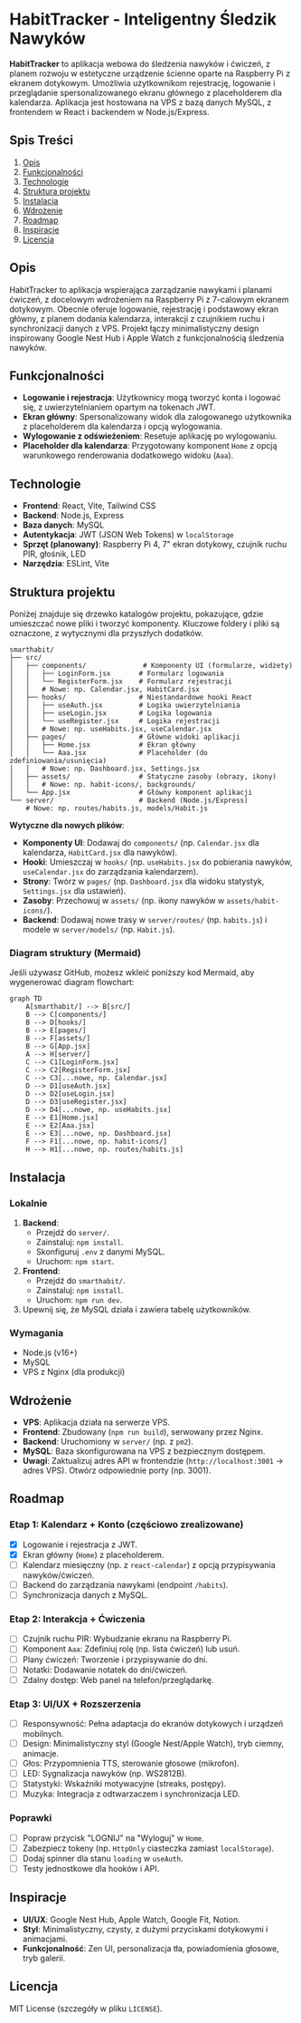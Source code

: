 # HabitTracker - Inteligentny Śledzik Nawyków


**HabitTracker** to aplikacja webowa do śledzenia nawyków i ćwiczeń, z planem rozwoju w estetyczne urządzenie ścienne oparte na Raspberry Pi z ekranem dotykowym. Umożliwia użytkownikom rejestrację, logowanie i przeglądanie spersonalizowanego ekranu głównego z placeholderem dla kalendarza. Aplikacja jest hostowana na VPS z bazą danych MySQL, z frontendem w React i backendem w Node.js/Express.

## Spis Treści

1. [Opis](#opis)
2. [Funkcjonalności](#funkcjonalności)
3. [Technologie](#technologie)
4. [Struktura projektu](#struktura-projektu)
5. [Instalacja](#instalacja)
6. [Wdrożenie](#wdrożenie)
7. [Roadmap](#roadmap)
8. [Inspiracje](#inspiracje)
9. [Licencja](#licencja)

## Opis

HabitTracker to aplikacja wspierająca zarządzanie nawykami i planami ćwiczeń, z docelowym wdrożeniem na Raspberry Pi z 7-calowym ekranem dotykowym. Obecnie oferuje logowanie, rejestrację i podstawowy ekran główny, z planem dodania kalendarza, interakcji z czujnikiem ruchu i synchronizacji danych z VPS. Projekt łączy minimalistyczny design inspirowany Google Nest Hub i Apple Watch z funkcjonalnością śledzenia nawyków.

## Funkcjonalności

- **Logowanie i rejestracja**: Użytkownicy mogą tworzyć konta i logować się, z uwierzytelnianiem opartym na tokenach JWT.
- **Ekran główny**: Spersonalizowany widok dla zalogowanego użytkownika z placeholderem dla kalendarza i opcją wylogowania.
- **Wylogowanie z odświeżeniem**: Resetuje aplikację po wylogowaniu.
- **Placeholder dla kalendarza**: Przygotowany komponent `Home` z opcją warunkowego renderowania dodatkowego widoku (`Aaa`).

## Technologie

- **Frontend**: React, Vite, Tailwind CSS
- **Backend**: Node.js, Express
- **Baza danych**: MySQL
- **Autentykacja**: JWT (JSON Web Tokens) w `localStorage`
- **Sprzęt (planowany)**: Raspberry Pi 4, 7" ekran dotykowy, czujnik ruchu PIR, głośnik, LED
- **Narzędzia**: ESLint, Vite

## Struktura projektu

Poniżej znajduje się drzewko katalogów projektu, pokazujące, gdzie umieszczać nowe pliki i tworzyć komponenty. Kluczowe foldery i pliki są oznaczone, z wytycznymi dla przyszłych dodatków.

```
smarthabit/
├── src/
│   ├── components/              # Komponenty UI (formularze, widżety)
│   │   ├── LoginForm.jsx       # Formularz logowania
│   │   └── RegisterForm.jsx    # Formularz rejestracji
│   │   # Nowe: np. Calendar.jsx, HabitCard.jsx
│   ├── hooks/                  # Niestandardowe hooki React
│   │   ├── useAuth.jsx         # Logika uwierzytelniania
│   │   ├── useLogin.jsx        # Logika logowania
│   │   └── useRegister.jsx     # Logika rejestracji
│   │   # Nowe: np. useHabits.jsx, useCalendar.jsx
│   ├── pages/                  # Główne widoki aplikacji
│   │   ├── Home.jsx            # Ekran główny
│   │   └── Aaa.jsx             # Placeholder (do zdefiniowania/usunięcia)
│   │   # Nowe: np. Dashboard.jsx, Settings.jsx
│   ├── assets/                 # Statyczne zasoby (obrazy, ikony)
│   │   # Nowe: np. habit-icons/, backgrounds/
│   └── App.jsx                 # Główny komponent aplikacji
└── server/                     # Backend (Node.js/Express)
    # Nowe: np. routes/habits.js, models/Habit.js
```

**Wytyczne dla nowych plików**:
- **Komponenty UI**: Dodawaj do `components/` (np. `Calendar.jsx` dla kalendarza, `HabitCard.jsx` dla nawyków).
- **Hooki**: Umieszczaj w `hooks/` (np. `useHabits.jsx` do pobierania nawyków, `useCalendar.jsx` do zarządzania kalendarzem).
- **Strony**: Twórz w `pages/` (np. `Dashboard.jsx` dla widoku statystyk, `Settings.jsx` dla ustawień).
- **Zasoby**: Przechowuj w `assets/` (np. ikony nawyków w `assets/habit-icons/`).
- **Backend**: Dodawaj nowe trasy w `server/routes/` (np. `habits.js`) i modele w `server/models/` (np. `Habit.js`).

### Diagram struktury (Mermaid)
Jeśli używasz GitHub, możesz wkleić poniższy kod Mermaid, aby wygenerować diagram flowchart:

```mermaid
graph TD
    A[smarthabit/] --> B[src/]
    B --> C[components/]
    B --> D[hooks/]
    B --> E[pages/]
    B --> F[assets/]
    B --> G[App.jsx]
    A --> H[server/]
    C --> C1[LoginForm.jsx]
    C --> C2[RegisterForm.jsx]
    C --> C3[...nowe, np. Calendar.jsx]
    D --> D1[useAuth.jsx]
    D --> D2[useLogin.jsx]
    D --> D3[useRegister.jsx]
    D --> D4[...nowe, np. useHabits.jsx]
    E --> E1[Home.jsx]
    E --> E2[Aaa.jsx]
    E --> E3[...nowe, np. Dashboard.jsx]
    F --> F1[...nowe, np. habit-icons/]
    H --> H1[...nowe, np. routes/habits.js]
```

## Instalacja

### Lokalnie
1. **Backend**:
   - Przejdź do `server/`.
   - Zainstaluj: `npm install`.
   - Skonfiguruj `.env` z danymi MySQL.
   - Uruchom: `npm start`.
2. **Frontend**:
   - Przejdź do `smarthabit/`.
   - Zainstaluj: `npm install`.
   - Uruchom: `npm run dev`.
3. Upewnij się, że MySQL działa i zawiera tabelę użytkowników.

### Wymagania
- Node.js (v16+)
- MySQL
- VPS z Nginx (dla produkcji)

## Wdrożenie

- **VPS**: Aplikacja działa na serwerze VPS.
- **Frontend**: Zbudowany (`npm run build`), serwowany przez Nginx.
- **Backend**: Uruchomiony w `server/` (np. z `pm2`).
- **MySQL**: Baza skonfigurowana na VPS z bezpiecznym dostępem.
- **Uwagi**: Zaktualizuj adres API w frontendzie (`http://localhost:3001` → adres VPS). Otwórz odpowiednie porty (np. 3001).

## Roadmap

### Etap 1: Kalendarz + Konto (częściowo zrealizowane)
- [x] Logowanie i rejestracja z JWT.
- [x] Ekran główny (`Home`) z placeholderem.
- [ ] Kalendarz miesięczny (np. z `react-calendar`) z opcją przypisywania nawyków/ćwiczeń.
- [ ] Backend do zarządzania nawykami (endpoint `/habits`).
- [ ] Synchronizacja danych z MySQL.

### Etap 2: Interakcja + Ćwiczenia
- [ ] Czujnik ruchu PIR: Wybudzanie ekranu na Raspberry Pi.
- [ ] Komponent `Aaa`: Zdefiniuj rolę (np. lista ćwiczeń) lub usuń.
- [ ] Plany ćwiczeń: Tworzenie i przypisywanie do dni.
- [ ] Notatki: Dodawanie notatek do dni/ćwiczeń.
- [ ] Zdalny dostęp: Web panel na telefon/przeglądarkę.

### Etap 3: UI/UX + Rozszerzenia
- [ ] Responsywność: Pełna adaptacja do ekranów dotykowych i urządzeń mobilnych.
- [ ] Design: Minimalistyczny styl (Google Nest/Apple Watch), tryb ciemny, animacje.
- [ ] Głos: Przypomnienia TTS, sterowanie głosowe (mikrofon).
- [ ] LED: Sygnalizacja nawyków (np. WS2812B).
- [ ] Statystyki: Wskaźniki motywacyjne (streaks, postępy).
- [ ] Muzyka: Integracja z odtwarzaczem i synchronizacja LED.

### Poprawki
- [ ] Popraw przycisk "LOGNIJ" na "Wyloguj" w `Home`.
- [ ] Zabezpiecz tokeny (np. `HttpOnly` ciasteczka zamiast `localStorage`).
- [ ] Dodaj spinner dla stanu `loading` w `useAuth`.
- [ ] Testy jednostkowe dla hooków i API.

## Inspiracje

- **UI/UX**: Google Nest Hub, Apple Watch, Google Fit, Notion.
- **Styl**: Minimalistyczny, czysty, z dużymi przyciskami dotykowymi i animacjami.
- **Funkcjonalność**: Zen UI, personalizacja tła, powiadomienia głosowe, tryb galerii.

## Licencja

MIT License (szczegóły w pliku `LICENSE`).
